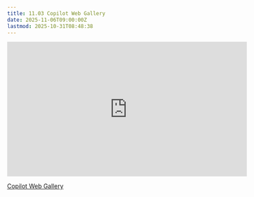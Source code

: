 ```yaml
---
title: 11.03 Copilot Web Gallery
date: 2025-11-06T09:00:00Z
lastmod: 2025-10-31T08:48:38
---
```


<div class="video-grid">
<div class="iframe-16-9-container"><iframe class="youTubeIframe" width="560" height="315" src="https://www.youtube.com/embed/OCgKbAYrFu8?rel=0" title="YouTube video player" frameborder="0" allow="accelerometer; autoplay; clipboard-write; encrypted-media; gyroscope; picture-in-picture; web-share" referrerpolicy="strict-origin-when-cross-origin" allowfullscreen></iframe>
</div>
</div>

[Copilot Web Gallery](https://youtu.be/OCgKbAYrFu8)
